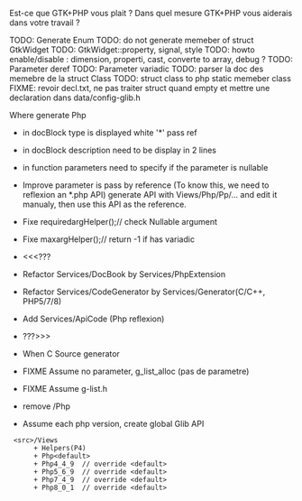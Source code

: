 Est-ce que GTK+PHP vous plait ?
Dans quel mesure GTK+PHP vous aiderais dans votre travail ?


TODO: Generate Enum
TODO: do not generate memeber of struct GtkWidget
TODO: GtkWidget::property, signal, style
TODO: howto enable/disable : dimension, properti, cast, converte to array, debug ?
TODO: Parameter deref
TODO: Parameter variadic
TODO: parser la doc des memebre de la struct Class
TODO: struct class to php static memeber class
FIXME: revoir decl.txt, ne pas traiter struct quand empty et mettre une declaration dans data/config-glib.h

Where generate Php
- in docBlock type is displayed white '*' pass ref
- in docBlock description need to be display in 2 lines
- in function parameters need to specify if the parameter is nullable
- Improve parameter is pass by reference
  (To know this, we need to reflexion an *.php API)
  generate API with Views/Php/Pp/... and edit it manualy,
  then use this API as the reference.
  
- Fixe requiredargHelper();// check Nullable argument
- Fixe maxargHelper();// return -1 if has variadic

- <<<???
- Refactor Services/DocBook by Services/PhpExtension
- Refactor Services/CodeGenerator by Services/Generator(C/C++, PHP5/7/8)
- Add Services/ApiCode (Php reflexion)
- ???>>>

- When C Source generator
- FIXME Assume no parameter, g_list_alloc (pas de parametre)
- FIXME Assume g-list.h

- remove <src>/Php

- Assume each php version, create global Glib API
```
 <src>/Views
      + Helpers(P4)
      + Php<default>
      + Php4_4_9  // override <default>
      + Php5_6_9  // override <default>
      + Php7_4_9  // override <default>
      + Php8_0_1  // override <default>
```